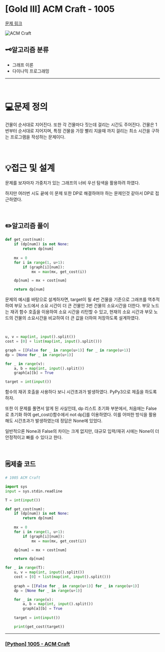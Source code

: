 # [Gold III] ACM Craft - 1005 

[문제 링크](https://www.acmicpc.net/problem/1005) 

![ACM Craft](https://github.com/user-attachments/assets/280983b3-d316-4412-adb7-48479ed41269)


## 🗝️알고리즘 분류
- 그래프 이론
- 다이나믹 프로그래밍

---

<br>

# 💻문제 정의
건물이 순서대로 지어진다. 또한 각 건물마다 짓는데 걸리는 시간도 주어진다. 건물은 1번부터 순서대로 지어지며, 특정 건물을 가장 빨리 지을때 까지 걸리는 최소 시간을 구하는 프로그램을 작성하는 문제이다.

<Br>

# 💡접근 및 설계
문제를 보자마자 가중치가 있는 그래프의 너비 우선 탐색을 활용하려 하였다.

하지만 여러번 시도 끝에 이 문제 또한 DP로 해결하여야 하는 문제인것 같아서 DP로 접근하였다.

<br>

## ✏️알고리즘 풀이
``` python
def get_cost(num):
    if (dp[num]) is not None:
        return dp[num]
    
    mx = 0
    for i in range(1, u+1):
        if (graph[i][num]):
            mx = max(mx, get_cost(i))

    dp[num] = mx + cost[num]

    return dp[num]
```

문제의 예시를 바탕으로 설계하자면, target이 될 4번 건물을 기준으로 그래프를 역추적 하여 부모 노드에서 소요 시간이 더 큰 건물인 3번 건물의 소요시간을 더한다. 부모 노드는 재귀 함수 호출을 이용하여 소요 시간을 리턴할 수 있고, 현재의 소요 시간과 부모 노드의 건물의 소요시간을 비교하여 더 큰 값을 더하여 저장하도록 설계하였다.

<br>

```python 
u, v = map(int, input().split())
cost = [0] + list(map(int, input().split()))

graph = [[False for _ in range(u+1)] for _ in range(u+1)]
dp = [None for _ in range(u+1)]

for _ in range(v):
    a, b = map(int, input().split())
    graph[a][b] = True

target = int(input())
```

함수의 재귀 호출을 사용하다 보니 시간초과가 발생하였다. PyPy3으로 제출을 하도록 하자.

또한 이 문제를 풀면서 알게 된 사실인데, dp 리스트 초기화 부분에서, 처음에는 False로 초기화 하여 get_cost()함수에서 not dp[]를 이용하였다. 이를 어떠한 방식을 활용해도 시간초과가 발생하였는데 정답은 None에 있었다.

일반적으론 None과 False의 차이는 크게 없지만, 대규모 입력/재귀 시에는 None이 더 안정적이고 빠를 수 있다고 한다.

<br>

## 🗒️제출 코드
```python
# 1005 ACM Craft

import sys
input = sys.stdin.readline

T = int(input())

def get_cost(num):
    if (dp[num]) is not None:
        return dp[num]
    
    mx = 0
    for i in range(1, u+1):
        if (graph[i][num]):
            mx = max(mx, get_cost(i))

    dp[num] = mx + cost[num]

    return dp[num]

for _ in range(T):
    u, v = map(int, input().split())
    cost = [0] + list(map(int, input().split()))
    
    graph = [[False for _ in range(u+1)] for _ in range(u+1)]
    dp = [None for _ in range(u+1)]

    for _ in range(v):
        a, b = map(int, input().split())
        graph[a][b] = True
    
    target = int(input())

    print(get_cost(target))
```

---

### [[Python] 1005 - ACM Craft](https://do-heewan.tistory.com/156)